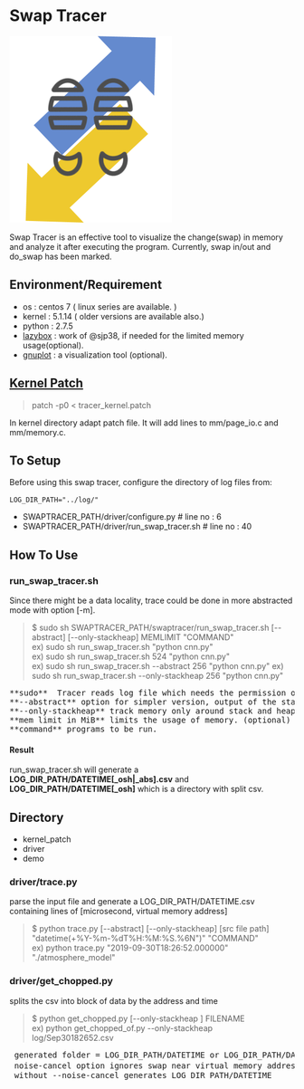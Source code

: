 # Swap Tracer
![swaptracer](./icon.png)

Swap Tracer is an effective tool to visualize the change(swap) in memory and analyze it after executing the program. Currently, swap in/out and do_swap has been marked.

## Environment/Requirement
+ os : centos 7 ( linux series are available. )
+ kernel : 5.1.14 ( older versions are available also.)  
+ python : 2.7.5
+ [lazybox](https://github.com/sjp38/lazybox) : work of @sjp38, if needed for the limited memory usage(optional).
+ [gnuplot](http://www.gnuplot.info/) : a visualization tool (optional).

## [Kernel Patch](https://github.com/lynring24/swap_tracer/blob/master/tracer_kernel.patch)
> patch -p0 < tracer_kernel.patch   

In kernel directory adapt patch file. It will add lines to mm/page_io.c and mm/memory.c.

## To Setup
Before using this swap tracer, configure the directory of log files from:

```
LOG_DIR_PATH="../log/" 
```
+ SWAPTRACER_PATH/driver/configure.py   # line no : 6 
+ SWAPTRACER_PATH/driver/run\_swap\_tracer.sh  # line no : 40


## How To Use
### run_swap_tracer.sh
Since there might be a data locality, trace could be done in more abstracted mode with option [-m].

> $ sudo  sh   SWAPTRACER_PATH/swaptracer/run_swap_tracer.sh  \[--abstract\] \[--only-stackheap\]  MEMLIMIT "COMMAND"        
ex) sudo  sh run_swap_tracer.sh "python cnn.py"  
ex) sudo  sh  run_swap_tracer.sh   524   "python cnn.py"  
ex) sudo  sh  run_swap_tracer.sh  --abstract   256 "python cnn.py"
ex) sudo  sh  run_swap_tracer.sh  --only-stackheap   256 "python cnn.py"

<pre>
**sudo**  Tracer reads log file which needs the permission of root.
**--abstract** option for simpler version, output of the statistical mean value(optional).
**--only-stackheap** track memory only around stack and heap
**mem limit in MiB** limits the usage of memory. (optional)
**command** programs to be run.
</pre>

#### Result
run_swap_tracer.sh will generate a **LOG_DIR_PATH/DATETIME\[_osh\|_abs\].csv** and **LOG_DIR_PATH/DATETIME[_osh]** which is a directory with split csv. 


## Directory 
+ kernel_patch
+ driver 
+ demo


### driver/trace.py
parse the input file and generate a LOG_DIR_PATH/DATETIME.csv containing lines of \[microsecond, virtual memory address\]

> $ python trace.py  \[--abstract\] \[--only-stackheap\] \[src file path\]  "datetime(+%Y-%m-%dT%H:%M:%S.%6N")"  "COMMAND"   
ex) python trace.py   "2019-09-30T18:26:52.000000"   "./atmosphere_model"

### driver/get_chopped.py
splits the csv into block of data by the address and time

> $ python     get_chopped.py     \[--only-stackheap \]   FILENAME             
ex) python     get_chopped_of.py     --only-stackheap   log/Sep30182652.csv
 
<pre>
 generated folder = LOG_DIR_PATH/DATETIME or LOG_DIR_PATH/DATETIME_osh
 noise-cancel option ignores swap near virtual memory address 0 (가상 메모리의 entry 0번 때 페이지들을 제외하고 데이터를 추출함) 
 without --noise-cancel generates LOG_DIR_PATH/DATETIME 
</pre>
